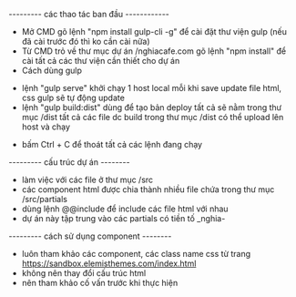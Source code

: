 --------- các thao tác ban đầu ------------
- Mở CMD gõ lệnh "npm install gulp-cli -g" để cài đặt thư viện gulp (nếu đã cài trước đó thì ko cần cài nữa)
- Từ CMD trỏ về thư mục dự  án /nghiacafe.com gõ lệnh "npm install" để cài tất cả các thư viện cần thiết cho dự án
- Cách dùng gulp
 + lệnh "gulp serve" khởi chạy 1 host local mỗi khi save update file html, css gulp sẽ tự động update 
 + lệnh "gulp build:dist" dùng để tạo bản deploy tất cả sẽ nằm trong thư mục /dist tất cả các file dc build trong thư mục /dist có thể upload lên host và chạy 
- bấm Ctrl + C để thoát tất cả các lệnh đang chạy

--------- cấu trúc dự án --------
- làm việc với các file ở thư mục /src
- các component html được chia thành nhiều file chứa trong thư mục /src/partials 
- dùng lệnh @@include để include các file html với nhau
- dự án này tập trung vào các partials có tiền tố _nghia-

--------- cách sử dụng component --------
- luôn tham khảo các component, các class name css từ trang https://sandbox.elemisthemes.com/index.html
- không nên thay đổi cấu trúc html
- nên tham khảo cố vấn trước khi thực hiện 